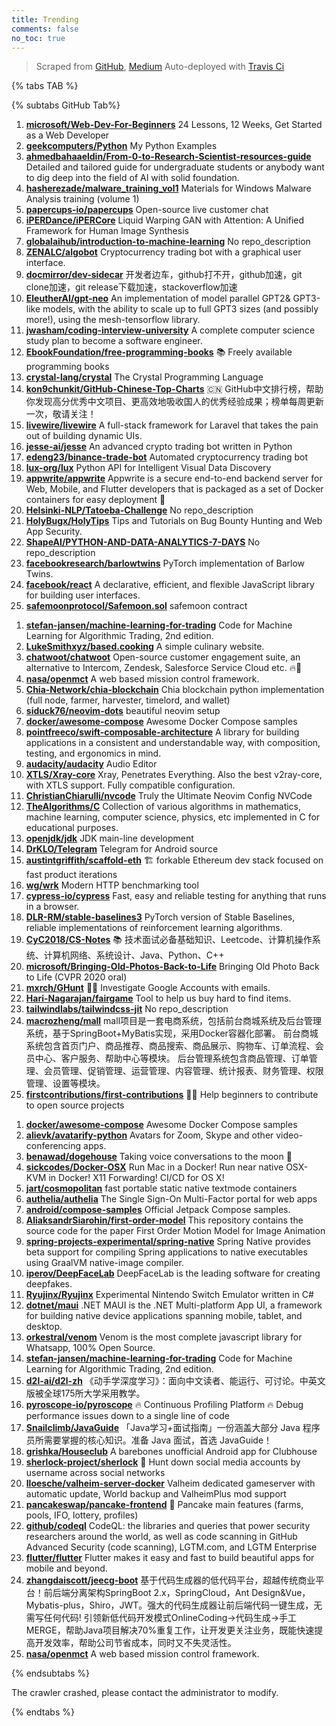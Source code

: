 ```yaml
---
title: Trending
comments: false
no_toc: true
---
```


> Scraped from [GitHub](https://github.com/trending), [Medium](https://medium.com/topic/popular)
Auto-deployed with [Travis Ci](https://travis-ci.org/)

{% tabs TAB %}
<!-- tab GitHub -->
{% subtabs GitHub Tab%}
<!-- tab Daily -->
1. [**microsoft/Web-Dev-For-Beginners**](https://github.com/microsoft/Web-Dev-For-Beginners)
24 Lessons, 12 Weeks, Get Started as a Web Developer
2. [**geekcomputers/Python**](https://github.com/geekcomputers/Python)
My Python Examples
3. [**ahmedbahaaeldin/From-0-to-Research-Scientist-resources-guide**](https://github.com/ahmedbahaaeldin/From-0-to-Research-Scientist-resources-guide)
Detailed and tailored guide for undergraduate students or anybody want to dig deep into the field of AI with solid foundation.
4. [**hasherezade/malware_training_vol1**](https://github.com/hasherezade/malware_training_vol1)
Materials for Windows Malware Analysis training (volume 1)
5. [**papercups-io/papercups**](https://github.com/papercups-io/papercups)
Open-source live customer chat
6. [**iPERDance/iPERCore**](https://github.com/iPERDance/iPERCore)
Liquid Warping GAN with Attention: A Unified Framework for Human Image Synthesis
7. [**globalaihub/introduction-to-machine-learning**](https://github.com/globalaihub/introduction-to-machine-learning)
No repo_description
8. [**ZENALC/algobot**](https://github.com/ZENALC/algobot)
Cryptocurrency trading bot with a graphical user interface.
9. [**docmirror/dev-sidecar**](https://github.com/docmirror/dev-sidecar)
开发者边车，github打不开，github加速，git clone加速，git release下载加速，stackoverflow加速
10. [**EleutherAI/gpt-neo**](https://github.com/EleutherAI/gpt-neo)
An implementation of model parallel GPT2& GPT3-like models, with the ability to scale up to full GPT3 sizes (and possibly more!), using the mesh-tensorflow library.
11. [**jwasham/coding-interview-university**](https://github.com/jwasham/coding-interview-university)
A complete computer science study plan to become a software engineer.
12. [**EbookFoundation/free-programming-books**](https://github.com/EbookFoundation/free-programming-books)
📚 Freely available programming books
13. [**crystal-lang/crystal**](https://github.com/crystal-lang/crystal)
The Crystal Programming Language
14. [**kon9chunkit/GitHub-Chinese-Top-Charts**](https://github.com/kon9chunkit/GitHub-Chinese-Top-Charts)
🇨🇳 GitHub中文排行榜，帮助你发现高分优秀中文项目、更高效地吸收国人的优秀经验成果；榜单每周更新一次，敬请关注！
15. [**livewire/livewire**](https://github.com/livewire/livewire)
A full-stack framework for Laravel that takes the pain out of building dynamic UIs.
16. [**jesse-ai/jesse**](https://github.com/jesse-ai/jesse)
An advanced crypto trading bot written in Python
17. [**edeng23/binance-trade-bot**](https://github.com/edeng23/binance-trade-bot)
Automated cryptocurrency trading bot
18. [**lux-org/lux**](https://github.com/lux-org/lux)
Python API for Intelligent Visual Data Discovery
19. [**appwrite/appwrite**](https://github.com/appwrite/appwrite)
Appwrite is a secure end-to-end backend server for Web, Mobile, and Flutter developers that is packaged as a set of Docker containers for easy deployment 🚀
20. [**Helsinki-NLP/Tatoeba-Challenge**](https://github.com/Helsinki-NLP/Tatoeba-Challenge)
No repo_description
21. [**HolyBugx/HolyTips**](https://github.com/HolyBugx/HolyTips)
Tips and Tutorials on Bug Bounty Hunting and Web App Security.
22. [**ShapeAI/PYTHON-AND-DATA-ANALYTICS-7-DAYS**](https://github.com/ShapeAI/PYTHON-AND-DATA-ANALYTICS-7-DAYS)
No repo_description
23. [**facebookresearch/barlowtwins**](https://github.com/facebookresearch/barlowtwins)
PyTorch implementation of Barlow Twins.
24. [**facebook/react**](https://github.com/facebook/react)
A declarative, efficient, and flexible JavaScript library for building user interfaces.
25. [**safemoonprotocol/Safemoon.sol**](https://github.com/safemoonprotocol/Safemoon.sol)
safemoon contract
<!-- endtab -->
<!-- tab Weekly -->
1. [**stefan-jansen/machine-learning-for-trading**](https://github.com/stefan-jansen/machine-learning-for-trading)
Code for Machine Learning for Algorithmic Trading, 2nd edition.
2. [**LukeSmithxyz/based.cooking**](https://github.com/LukeSmithxyz/based.cooking)
A simple culinary website.
3. [**chatwoot/chatwoot**](https://github.com/chatwoot/chatwoot)
Open-source customer engagement suite, an alternative to Intercom, Zendesk, Salesforce Service Cloud etc. 🔥💬
4. [**nasa/openmct**](https://github.com/nasa/openmct)
A web based mission control framework.
5. [**Chia-Network/chia-blockchain**](https://github.com/Chia-Network/chia-blockchain)
Chia blockchain python implementation (full node, farmer, harvester, timelord, and wallet)
6. [**siduck76/neovim-dots**](https://github.com/siduck76/neovim-dots)
beautiful neovim setup
7. [**docker/awesome-compose**](https://github.com/docker/awesome-compose)
Awesome Docker Compose samples
8. [**pointfreeco/swift-composable-architecture**](https://github.com/pointfreeco/swift-composable-architecture)
A library for building applications in a consistent and understandable way, with composition, testing, and ergonomics in mind.
9. [**audacity/audacity**](https://github.com/audacity/audacity)
Audio Editor
10. [**XTLS/Xray-core**](https://github.com/XTLS/Xray-core)
Xray, Penetrates Everything. Also the best v2ray-core, with XTLS support. Fully compatible configuration.
11. [**ChristianChiarulli/nvcode**](https://github.com/ChristianChiarulli/nvcode)
Truly the Ultimate Neovim Config NVCode
12. [**TheAlgorithms/C**](https://github.com/TheAlgorithms/C)
Collection of various algorithms in mathematics, machine learning, computer science, physics, etc implemented in C for educational purposes.
13. [**openjdk/jdk**](https://github.com/openjdk/jdk)
JDK main-line development
14. [**DrKLO/Telegram**](https://github.com/DrKLO/Telegram)
Telegram for Android source
15. [**austintgriffith/scaffold-eth**](https://github.com/austintgriffith/scaffold-eth)
🏗 forkable Ethereum dev stack focused on fast product iterations
16. [**wg/wrk**](https://github.com/wg/wrk)
Modern HTTP benchmarking tool
17. [**cypress-io/cypress**](https://github.com/cypress-io/cypress)
Fast, easy and reliable testing for anything that runs in a browser.
18. [**DLR-RM/stable-baselines3**](https://github.com/DLR-RM/stable-baselines3)
PyTorch version of Stable Baselines, reliable implementations of reinforcement learning algorithms.
19. [**CyC2018/CS-Notes**](https://github.com/CyC2018/CS-Notes)
📚 技术面试必备基础知识、Leetcode、计算机操作系统、计算机网络、系统设计、Java、Python、C++
20. [**microsoft/Bringing-Old-Photos-Back-to-Life**](https://github.com/microsoft/Bringing-Old-Photos-Back-to-Life)
Bringing Old Photo Back to Life (CVPR 2020 oral)
21. [**mxrch/GHunt**](https://github.com/mxrch/GHunt)
🕵️‍♂️ Investigate Google Accounts with emails.
22. [**Hari-Nagarajan/fairgame**](https://github.com/Hari-Nagarajan/fairgame)
Tool to help us buy hard to find items.
23. [**tailwindlabs/tailwindcss-jit**](https://github.com/tailwindlabs/tailwindcss-jit)
No repo_description
24. [**macrozheng/mall**](https://github.com/macrozheng/mall)
mall项目是一套电商系统，包括前台商城系统及后台管理系统，基于SpringBoot+MyBatis实现，采用Docker容器化部署。 前台商城系统包含首页门户、商品推荐、商品搜索、商品展示、购物车、订单流程、会员中心、客户服务、帮助中心等模块。 后台管理系统包含商品管理、订单管理、会员管理、促销管理、运营管理、内容管理、统计报表、财务管理、权限管理、设置等模块。
25. [**firstcontributions/first-contributions**](https://github.com/firstcontributions/first-contributions)
🚀✨ Help beginners to contribute to open source projects
<!-- endtab -->
<!-- tab Monthly -->
1. [**docker/awesome-compose**](https://github.com/docker/awesome-compose)
Awesome Docker Compose samples
2. [**alievk/avatarify-python**](https://github.com/alievk/avatarify-python)
Avatars for Zoom, Skype and other video-conferencing apps.
3. [**benawad/dogehouse**](https://github.com/benawad/dogehouse)
Taking voice conversations to the moon 🚀
4. [**sickcodes/Docker-OSX**](https://github.com/sickcodes/Docker-OSX)
Run Mac in a Docker! Run near native OSX-KVM in Docker! X11 Forwarding! CI/CD for OS X!
5. [**jart/cosmopolitan**](https://github.com/jart/cosmopolitan)
fast portable static native textmode containers
6. [**authelia/authelia**](https://github.com/authelia/authelia)
The Single Sign-On Multi-Factor portal for web apps
7. [**android/compose-samples**](https://github.com/android/compose-samples)
Official Jetpack Compose samples.
8. [**AliaksandrSiarohin/first-order-model**](https://github.com/AliaksandrSiarohin/first-order-model)
This repository contains the source code for the paper First Order Motion Model for Image Animation
9. [**spring-projects-experimental/spring-native**](https://github.com/spring-projects-experimental/spring-native)
Spring Native provides beta support for compiling Spring applications to native executables using GraalVM native-image compiler.
10. [**iperov/DeepFaceLab**](https://github.com/iperov/DeepFaceLab)
DeepFaceLab is the leading software for creating deepfakes.
11. [**Ryujinx/Ryujinx**](https://github.com/Ryujinx/Ryujinx)
Experimental Nintendo Switch Emulator written in C#
12. [**dotnet/maui**](https://github.com/dotnet/maui)
.NET MAUI is the .NET Multi-platform App UI, a framework for building native device applications spanning mobile, tablet, and desktop.
13. [**orkestral/venom**](https://github.com/orkestral/venom)
Venom is the most complete javascript library for Whatsapp, 100% Open Source.
14. [**stefan-jansen/machine-learning-for-trading**](https://github.com/stefan-jansen/machine-learning-for-trading)
Code for Machine Learning for Algorithmic Trading, 2nd edition.
15. [**d2l-ai/d2l-zh**](https://github.com/d2l-ai/d2l-zh)
《动手学深度学习》：面向中文读者、能运行、可讨论。中英文版被全球175所大学采用教学。
16. [**pyroscope-io/pyroscope**](https://github.com/pyroscope-io/pyroscope)
🔥 Continuous Profiling Platform 🔥 Debug performance issues down to a single line of code
17. [**Snailclimb/JavaGuide**](https://github.com/Snailclimb/JavaGuide)
「Java学习+面试指南」一份涵盖大部分 Java 程序员所需要掌握的核心知识。准备 Java 面试，首选 JavaGuide！
18. [**grishka/Houseclub**](https://github.com/grishka/Houseclub)
A barebones unofficial Android app for Clubhouse
19. [**sherlock-project/sherlock**](https://github.com/sherlock-project/sherlock)
🔎 Hunt down social media accounts by username across social networks
20. [**lloesche/valheim-server-docker**](https://github.com/lloesche/valheim-server-docker)
Valheim dedicated gameserver with automatic update, World backup and ValheimPlus mod support
21. [**pancakeswap/pancake-frontend**](https://github.com/pancakeswap/pancake-frontend)
🥞 Pancake main features (farms, pools, IFO, lottery, profiles)
22. [**github/codeql**](https://github.com/github/codeql)
CodeQL: the libraries and queries that power security researchers around the world, as well as code scanning in GitHub Advanced Security (code scanning), LGTM.com, and LGTM Enterprise
23. [**flutter/flutter**](https://github.com/flutter/flutter)
Flutter makes it easy and fast to build beautiful apps for mobile and beyond.
24. [**zhangdaiscott/jeecg-boot**](https://github.com/zhangdaiscott/jeecg-boot)
基于代码生成器的低代码平台，超越传统商业平台！前后端分离架构SpringBoot 2.x，SpringCloud，Ant Design&Vue，Mybatis-plus，Shiro，JWT。强大的代码生成器让前后端代码一键生成，无需写任何代码! 引领新低代码开发模式OnlineCoding->代码生成->手工MERGE，帮助Java项目解决70%重复工作，让开发更关注业务，既能快速提高开发效率，帮助公司节省成本，同时又不失灵活性。
25. [**nasa/openmct**](https://github.com/nasa/openmct)
A web based mission control framework.
<!-- endtab -->
{% endsubtabs %}
<!-- endtab -->
<!-- tab Medium -->
The crawler crashed, please contact the administrator to modify.
<!-- endtab -->
{% endtabs %}
